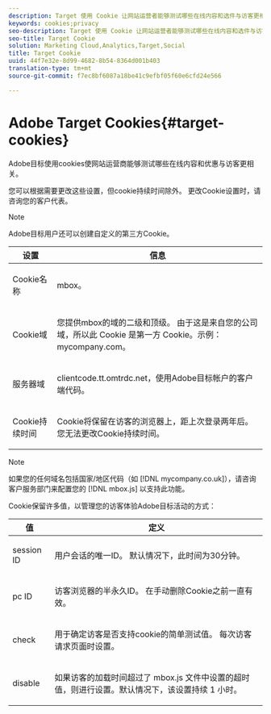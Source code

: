 ```yaml
---
description: Target 使用 Cookie 让网站运营者能够测试哪些在线内容和选件与访客更相关。
keywords: cookies;privacy
seo-description: Target 使用 Cookie 让网站运营者能够测试哪些在线内容和选件与访客更相关。
seo-title: Target Cookie
solution: Marketing Cloud,Analytics,Target,Social
title: Target Cookie
uuid: 44f7e32e-8d99-4682-8b54-8364d001b403
translation-type: tm+mt
source-git-commit: f7ec8bf6087a18be41c9efbf05f60e6cfd24e566

---
```



# Adobe Target Cookies{#target-cookies}

Adobe目标使用cookies使网站运营商能够测试哪些在线内容和优惠与访客更相关。

您可以根据需要更改这些设置，但cookie持续时间除外。 更改Cookie设置时，请咨询您的客户代表。

>[!NOTE]
>
>Adobe目标用户还可以创建自定义的第三方Cookie。

<table id="table_54B402C6E19C4A70B1E27BC9DFF776EB"> 
 <thead> 
  <tr> 
   <th colname="col1" class="entry"> 设置 </th> 
   <th colname="col2" class="entry"> 信息 </th> 
  </tr> 
 </thead>
 <tbody> 
  <tr> 
   <td colname="col1"> <p>Cookie名称 </p> </td> 
   <td colname="col2"> <p>mbox。 </p> </td> 
  </tr> 
  <tr> 
   <td colname="col1"> <p>Cookie域 </p> </td> 
   <td colname="col2"> <p>您提供mbox的域的二级和顶级。 由于这是来自您的公司域，所以此 Cookie 是第一方 Cookie。示例：<span class="filepath">mycompany.com</span>。 </p> </td> 
  </tr> 
  <tr> 
   <td colname="col1"> <p>服务器域 </p> </td> 
   <td colname="col2"> <p> <span class="filepath"> clientcode.tt.omtrdc.net</span>，使用Adobe目标帐户的客户端代码。 </p> </td> 
  </tr> 
  <tr> 
   <td colname="col1"> <p>Cookie持续时间 </p> </td> 
   <td colname="col2"> <p>Cookie将保留在访客的浏览器上，距上次登录两年后。 您无法更改Cookie持续时间。 </p> </td> 
  </tr> 
 </tbody> 
</table>

>[!NOTE]
>
>如果您的任何域名包括国家/地区代码（如 [!DNL mycompany.co.uk]），请咨询客户服务部门来配置您的 [!DNL mbox.js] 以支持此功能。

Cookie保留许多值，以管理您的访客体验Adobe目标活动的方式：

<table id="table_5245F72A2D5A4322B40ABB10B7DFB338"> 
 <thead> 
  <tr> 
   <th colname="col1" class="entry"> 值 </th> 
   <th colname="col2" class="entry"> 定义 </th> 
  </tr> 
 </thead>
 <tbody> 
  <tr> 
   <td colname="col1"> <p> <span class="codeph"> session ID</span> </p> </td> 
   <td colname="col2"> <p>用户会话的唯一ID。 默认情况下，此时间为30分钟。 </p> </td> 
  </tr> 
  <tr> 
   <td colname="col1"> <p> <span class="codeph"> pc ID</span> </p> </td> 
   <td colname="col2"> <p>访客浏览器的半永久ID。 在手动删除Cookie之前一直有效。 </p> </td> 
  </tr> 
  <tr> 
   <td colname="col1"> <p> <span class="codeph"> check</span> </p> </td> 
   <td colname="col2"> <p>用于确定访客是否支持cookie的简单测试值。 每次访客请求页面时设置。 </p> </td> 
  </tr> 
  <tr> 
   <td colname="col1"> <p> <span class="codeph"> disable</span> </p> </td> 
   <td colname="col2"> <p>如果访客的加载时间超过了 <span class="filepath">mbox.js</span> 文件中设置的超时值，则进行设置。默认情况下，该设置持续 1 小时。 </p> </td> 
  </tr> 
 </tbody> 
</table>

